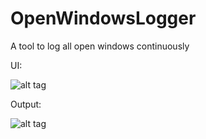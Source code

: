 # OpenWindowsLogger
A tool to log all open windows continuously

UI:

![alt tag](http://i.imgur.com/9aAMDHr.png)

Output:

![alt tag](http://i.imgur.com/0mCbdYP.png)

